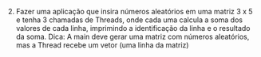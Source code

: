 2) Fazer uma aplicação que insira números aleatórios em uma matriz 3 x 5 e tenha 3 chamadas
de Threads, onde cada uma calcula a soma dos valores de cada linha, imprimindo a
identificação da linha e o resultado da soma.
Dica: A main deve gerar uma matriz com números aleatórios, mas a Thread recebe um vetor
(uma linha da matriz)
